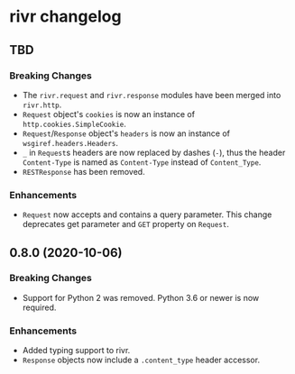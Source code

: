 # rivr changelog

## TBD

### Breaking Changes

- The `rivr.request` and `rivr.response` modules have been merged into
  `rivr.http`.
- `Request` object's `cookies` is now an instance of
  `http.cookies.SimpleCookie`.
- `Request`/`Response` object's `headers` is now an instance of
  `wsgiref.headers.Headers`.
- `_` in `Request`s headers are now replaced by dashes (`-`), thus the header
  `Content-Type` is named as `Content-Type` instead of `Content_Type`.
- `RESTResponse` has been removed.

### Enhancements

- `Request` now accepts and contains a query parameter. This change deprecates
  get parameter and `GET` property on `Request`.

## 0.8.0 (2020-10-06)

### Breaking Changes

- Support for Python 2 was removed. Python 3.6 or newer is now required.

### Enhancements

- Added typing support to rivr.
- `Response` objects now include a `.content_type` header accessor.
